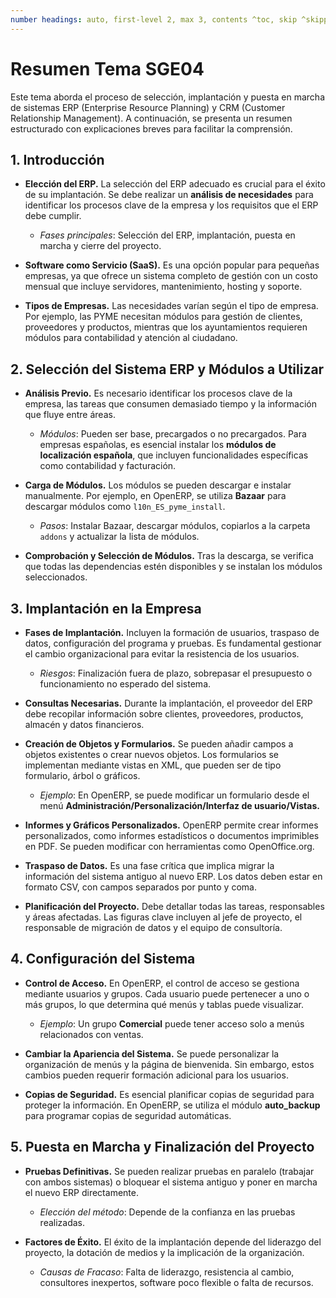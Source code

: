 ```yaml
---
number headings: auto, first-level 2, max 3, contents ^toc, skip ^skipped, start-at 1, _.1.1.
---
```


# Resumen Tema SGE04

Este tema aborda el proceso de selección, implantación y puesta en marcha de sistemas ERP (Enterprise Resource Planning) y CRM (Customer Relationship Management). A continuación, se presenta un resumen estructurado con explicaciones breves para facilitar la comprensión.

## 1. Introducción
- **Elección del ERP.** La selección del ERP adecuado es crucial para el éxito de su implantación. Se debe realizar un **análisis de necesidades** para identificar los procesos clave de la empresa y los requisitos que el ERP debe cumplir.
  - *Fases principales*: Selección del ERP, implantación, puesta en marcha y cierre del proyecto.
  
- **Software como Servicio (SaaS).** Es una opción popular para pequeñas empresas, ya que ofrece un sistema completo de gestión con un costo mensual que incluye servidores, mantenimiento, hosting y soporte.

- **Tipos de Empresas.** Las necesidades varían según el tipo de empresa. Por ejemplo, las PYME necesitan módulos para gestión de clientes, proveedores y productos, mientras que los ayuntamientos requieren módulos para contabilidad y atención al ciudadano.

## 2. Selección del Sistema ERP y Módulos a Utilizar
- **Análisis Previo.** Es necesario identificar los procesos clave de la empresa, las tareas que consumen demasiado tiempo y la información que fluye entre áreas.
  - *Módulos*: Pueden ser base, precargados o no precargados. Para empresas españolas, es esencial instalar los **módulos de localización española**, que incluyen funcionalidades específicas como contabilidad y facturación.

- **Carga de Módulos.** Los módulos se pueden descargar e instalar manualmente. Por ejemplo, en OpenERP, se utiliza **Bazaar** para descargar módulos como `l10n_ES_pyme_install`.
  - *Pasos*: Instalar Bazaar, descargar módulos, copiarlos a la carpeta `addons` y actualizar la lista de módulos.

- **Comprobación y Selección de Módulos.** Tras la descarga, se verifica que todas las dependencias estén disponibles y se instalan los módulos seleccionados.

## 3. Implantación en la Empresa
- **Fases de Implantación.** Incluyen la formación de usuarios, traspaso de datos, configuración del programa y pruebas. Es fundamental gestionar el cambio organizacional para evitar la resistencia de los usuarios.
  - *Riesgos*: Finalización fuera de plazo, sobrepasar el presupuesto o funcionamiento no esperado del sistema.

- **Consultas Necesarias.** Durante la implantación, el proveedor del ERP debe recopilar información sobre clientes, proveedores, productos, almacén y datos financieros.

- **Creación de Objetos y Formularios.** Se pueden añadir campos a objetos existentes o crear nuevos objetos. Los formularios se implementan mediante vistas en XML, que pueden ser de tipo formulario, árbol o gráficos.
  - *Ejemplo*: En OpenERP, se puede modificar un formulario desde el menú **Administración/Personalización/Interfaz de usuario/Vistas.**

- **Informes y Gráficos Personalizados.** OpenERP permite crear informes personalizados, como informes estadísticos o documentos imprimibles en PDF. Se pueden modificar con herramientas como OpenOffice.org.

- **Traspaso de Datos.** Es una fase crítica que implica migrar la información del sistema antiguo al nuevo ERP. Los datos deben estar en formato CSV, con campos separados por punto y coma.

- **Planificación del Proyecto.** Debe detallar todas las tareas, responsables y áreas afectadas. Las figuras clave incluyen al jefe de proyecto, el responsable de migración de datos y el equipo de consultoría.

## 4. Configuración del Sistema
- **Control de Acceso.** En OpenERP, el control de acceso se gestiona mediante usuarios y grupos. Cada usuario puede pertenecer a uno o más grupos, lo que determina qué menús y tablas puede visualizar.
  - *Ejemplo*: Un grupo **Comercial** puede tener acceso solo a menús relacionados con ventas.

- **Cambiar la Apariencia del Sistema.** Se puede personalizar la organización de menús y la página de bienvenida. Sin embargo, estos cambios pueden requerir formación adicional para los usuarios.

- **Copias de Seguridad.** Es esencial planificar copias de seguridad para proteger la información. En OpenERP, se utiliza el módulo **auto_backup** para programar copias de seguridad automáticas.

## 5. Puesta en Marcha y Finalización del Proyecto
- **Pruebas Definitivas.** Se pueden realizar pruebas en paralelo (trabajar con ambos sistemas) o bloquear el sistema antiguo y poner en marcha el nuevo ERP directamente.
  - *Elección del método*: Depende de la confianza en las pruebas realizadas.

- **Factores de Éxito.** El éxito de la implantación depende del liderazgo del proyecto, la dotación de medios y la implicación de la organización.
  - *Causas de Fracaso*: Falta de liderazgo, resistencia al cambio, consultores inexpertos, software poco flexible o falta de recursos.
